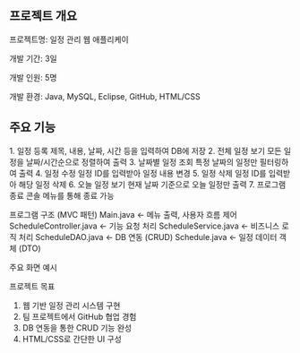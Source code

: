 <h2>프로젝트 개요</h2>

프로젝트명: 일정 관리 웹 애플리케이

개발 기간: 3일

개발 인원: 5명

개발 환경: Java, MySQL, Eclipse, GitHub, HTML/CSS

<h2>주요 기능</h2>
1. 일정 등록	제목, 내용, 날짜, 시간 등을 입력하여 DB에 저장
2. 전체 일정 보기	모든 일정을 날짜/시간순으로 정렬하여 출력
3. 날짜별 일정 조회	특정 날짜의 일정만 필터링하여 출력
4. 일정 수정	일정 ID를 입력받아 일정 내용 변경
5. 일정 삭제	일정 ID를 입력받아 해당 일정 삭제
6. 오늘 일정 보기	현재 날짜 기준으로 오늘 일정만 출력
7. 프로그램 종료	콘솔 메뉴를 통해 종료 가능

프로그램 구조 (MVC 패턴)
Main.java         ← 메뉴 출력, 사용자 흐름 제어
ScheduleController.java ← 기능 요청 처리
ScheduleService.java    ← 비즈니스 로직 처리
ScheduleDAO.java        ← DB 연동 (CRUD)
Schedule.java           ← 일정 데이터 객체 (DTO)

주요 화면 예시



프로젝트 목표
1. 웹 기반 일정 관리 시스템 구현
2. 팀 프로젝트에서 GitHub 협업 경험
3. DB 연동을 통한 CRUD 기능 완성
4. HTML/CSS로 간단한 UI 구성



